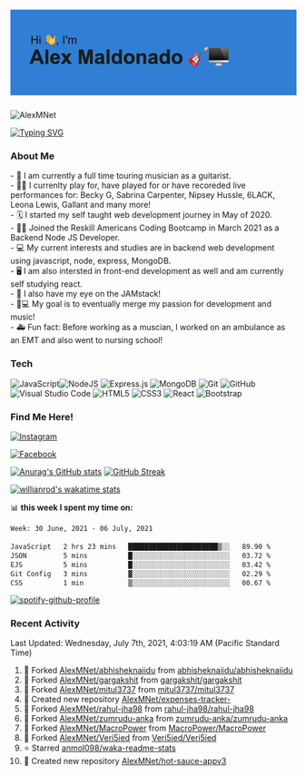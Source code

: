 <h1><img src=https://github.com/AlexMNet/AlexMNet/blob/main/header.png?raw=true alt=AlexMNet></h1>
<img src=https://komarev.com/ghpvc/?username=AlexMNet alt=AlexMNet>

[![Typing SVG](https://readme-typing-svg.herokuapp.com?size=18&width=750&lines=Touring+guitarist+with+a+passion+for+web+development)](https://git.io/typing-svg)


<h3 align="left">About Me</h3>
- 🎸 I am currently a full time touring musician as a guitarist. <br />
- 👩‍🎨 I currenlty play for, have played for or have recoreded live performances for: Becky G, Sabrina Carpenter, Nipsey Hussle, 6LACK, Leona Lewis, Gallant and many more! <br />
- 🗓 I started my self taught web development journey in May of 2020. <br />
- 👨‍🏫 Joined the Reskill Americans Coding Bootcamp in March 2021 as a Backend Node JS Developer. <br />
- 💻 My current interests and studies are in backend web development using javascript, node, express, MongoDB. <br />
- 🖥 I am also intersted in front-end development as well and am currently self studying react. <br />
- 🍩 I also have my eye on the JAMstack! <br />
- 🎸💻 My goal is to eventually merge my passion for development and music! <br />
- 🚑 Fun fact: Before working as a muscian, I worked on an ambulance as an EMT and also went to nursing school! <br />


### Tech
<img alt="JavaScript" src="https://img.shields.io/badge/javascript-%23323330.svg?style=for-the-badge&logo=javascript&logoColor=%23F7DF1E"/><img alt="NodeJS" src="https://img.shields.io/badge/node.js-%2343853D.svg?style=for-the-badge&logo=node-dot-js&logoColor=white"/>
<img alt="Express.js" src="https://img.shields.io/badge/express.js-%23404d59.svg?style=for-the-badge&logo=express&logoColor=%2361DAFB"/>
<img alt="MongoDB" src ="https://img.shields.io/badge/MongoDB-%234ea94b.svg?style=for-the-badge&logo=mongodb&logoColor=white"/>
<img alt="Git" src="https://img.shields.io/badge/git-%23F05033.svg?style=for-the-badge&logo=git&logoColor=white"/>
<img alt="GitHub" src="https://img.shields.io/badge/github-%23121011.svg?style=for-the-badge&logo=github&logoColor=white"/>
<img alt="Visual Studio Code" src="https://img.shields.io/badge/VisualStudioCode-0078d7.svg?style=for-the-badge&logo=visual-studio-code&logoColor=white"/>
<img alt="HTML5" src="https://img.shields.io/badge/html5-%23E34F26.svg?style=for-the-badge&logo=html5&logoColor=white"/>
<img alt="CSS3" src="https://img.shields.io/badge/css3-%231572B6.svg?style=for-the-badge&logo=css3&logoColor=white"/>
<img alt="React" src="https://img.shields.io/badge/react-%2320232a.svg?style=for-the-badge&logo=react&logoColor=%2361DAFB"/>
<img alt="Bootstrap" src="https://img.shields.io/badge/bootstrap-%23563D7C.svg?style=for-the-badge&logo=bootstrap&logoColor=white"/>
<br />

### Find Me Here!
[<img alt="Instagram" src="https://img.shields.io/badge/AlexMNet-%23E4405F.svg?style=for-the-badge&logo=Instagram&logoColor=white"/>](https://www.instagram.com/alexmnet/)

[<img alt="Facebook" src="https://img.shields.io/badge/Facebook-%231877F2.svg?style=for-the-badge&logo=Facebook&logoColor=white"/>](https://www.facebook.com/AlexMaldonadoGuitar/)
<br />

[![Anurag's GitHub stats](https://github-readme-stats.vercel.app/api?username=AlexMNet&show_icons=true&bg_color=0D1117&title_color=00D8FF&border_color=939393&icon_color=00D8FF&text_color=F9F6F0&count_private=true)](https://github.com/AlexMNet/github-readme-stats)
[![GitHub Streak](https://github-readme-streak-stats.herokuapp.com?user=AlexMNet&theme=material-palenight&background=0D1117&ring=00D8FF&fire=DD2727&sideNums=00D8FF&sideLabels=00D8FF&dates=F9F6F0&border=939393&border_color=939393)](https://git.io/streak-stats)

[![willianrod's wakatime stats](https://github-readme-stats.vercel.app/api/wakatime?username=AlexMNet&bg_color=0D1117&title_color=00D8FF&text_color=F9F6F0&border_color=939393)](https://github.com/AlexMNet/github-readme-stats)

📊 **this week I spent my time on:**
<!--START_SECTION:waka-->
```text
Week: 30 June, 2021 - 06 July, 2021

JavaScript   2 hrs 23 mins   ██████████████████████▒░░   89.90 % 
JSON         5 mins          █░░░░░░░░░░░░░░░░░░░░░░░░   03.72 % 
EJS          5 mins          █░░░░░░░░░░░░░░░░░░░░░░░░   03.42 % 
Git Config   3 mins          ▓░░░░░░░░░░░░░░░░░░░░░░░░   02.29 % 
CSS          1 min           ▒░░░░░░░░░░░░░░░░░░░░░░░░   00.67 % 
```
<!--END_SECTION:waka-->

[![spotify-github-profile](https://spotify-github-profile.vercel.app/api/view?uid=1212251792&cover_image=true&theme=default)](https://github.com/kittinan/spotify-github-profile)



### Recent Activity
<!--RECENT_ACTIVITY:last_update-->
Last Updated: Wednesday, July 7th, 2021, 4:03:19 AM (Pacific Standard Time)
<!--RECENT_ACTIVITY:last_update_end-->

<!--RECENT_ACTIVITY:start-->
1. 🔱 Forked [AlexMNet/abhisheknaiidu](https://github.com/AlexMNet/abhisheknaiidu) from [abhisheknaiidu/abhisheknaiidu](https://github.com/abhisheknaiidu/abhisheknaiidu)
2. 🔱 Forked [AlexMNet/gargakshit](https://github.com/AlexMNet/gargakshit) from [gargakshit/gargakshit](https://github.com/gargakshit/gargakshit)
3. 🔱 Forked [AlexMNet/mitul3737](https://github.com/AlexMNet/mitul3737) from [mitul3737/mitul3737](https://github.com/mitul3737/mitul3737)
4. 📔 Created new repository [AlexMNet/expenses-tracker-](https://github.com/AlexMNet/expenses-tracker-)
5. 🔱 Forked [AlexMNet/rahul-jha98](https://github.com/AlexMNet/rahul-jha98) from [rahul-jha98/rahul-jha98](https://github.com/rahul-jha98/rahul-jha98)
6. 🔱 Forked [AlexMNet/zumrudu-anka](https://github.com/AlexMNet/zumrudu-anka) from [zumrudu-anka/zumrudu-anka](https://github.com/zumrudu-anka/zumrudu-anka)
7. 🔱 Forked [AlexMNet/MacroPower](https://github.com/AlexMNet/MacroPower) from [MacroPower/MacroPower](https://github.com/MacroPower/MacroPower)
8. 🔱 Forked [AlexMNet/Veri5ied](https://github.com/AlexMNet/Veri5ied) from [Veri5ied/Veri5ied](https://github.com/Veri5ied/Veri5ied)
9. ⭐ Starred [anmol098/waka-readme-stats](https://github.com/anmol098/waka-readme-stats)
10. 📔 Created new repository [AlexMNet/hot-sauce-appv3](https://github.com/AlexMNet/hot-sauce-appv3)
<!--RECENT_ACTIVITY:end-->
